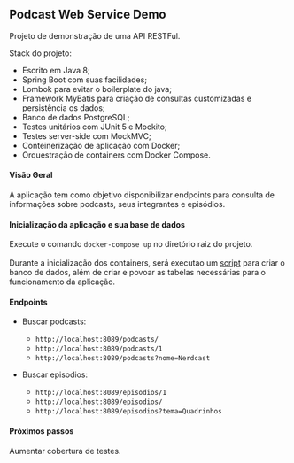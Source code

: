 ## Podcast Web Service Demo

Projeto de demonstração de uma API RESTFul.

Stack do projeto:
  - Escrito em Java 8;
  - Spring Boot com suas facilidades;
  - Lombok para evitar o boilerplate do java;
  - Framework MyBatis para criação de consultas customizadas e persistência os dados;
  - Banco de dados PostgreSQL;
  - Testes unitários com JUnit 5 e Mockito;
  - Testes server-side com MockMVC;
  - Conteinerização de aplicação com Docker;
  - Orquestração de containers com Docker Compose. 

#### Visão Geral

A aplicação tem como objetivo disponibilizar endpoints para consulta de informações sobre podcasts, seus integrantes e episódios. 

#### Inicialização da aplicação e sua base de dados

Execute o comando `docker-compose up` no diretório raiz do projeto. <br/><br/>Durante a inicialização dos containers, será executao um [script]() para criar o banco de dados, além de criar e povoar as tabelas necessárias para o funcionamento da aplicação.   

#### Endpoints

- Buscar podcasts: 
  - `http://localhost:8089/podcasts/`
  - `http://localhost:8089/podcasts/1`
  - `http://localhost:8089/podcasts?nome=Nerdcast`

- Buscar episodios:
  - `http://localhost:8089/episodios/1`
  - `http://localhost:8089/episodios/`
  - `http://localhost:8089/episodios?tema=Quadrinhos`

#### Próximos passos

Aumentar cobertura de testes.
